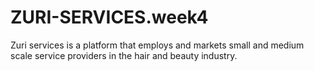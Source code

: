 # ZURI-SERVICES.week4
Zuri services is a platform that employs and markets small and medium scale service providers in the hair and beauty industry.
